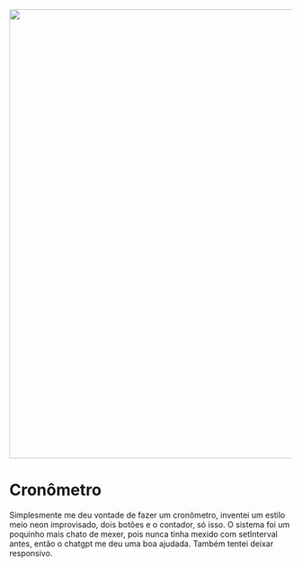 <div align="center">
  <img src="[https://github.com/naasdd/Cronometro/blob/main/Screenshot_95.png?raw=true](https://cdn.glitch.global/20c7df43-211a-43a2-b4e1-e904827863e3/47ffc4c9-cf11-49f3-a4da-5464ee5a631b.image.png?v=1687134017669)" width="800px">
</div>


# Cronômetro
Simplesmente me deu vontade de fazer um cronômetro, inventei um estilo meio neon improvisado, dois botões e o contador, só isso.
O sistema foi um poquinho mais chato de mexer, pois nunca tinha mexido com setInterval antes, então o chatgpt me deu uma boa ajudada.
Também tentei deixar responsivo.

